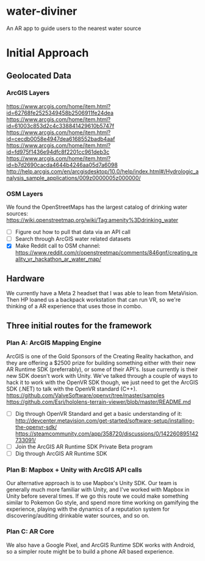 # water-diviner
An AR app to guide users to the nearest water source

# Initial Approach

## Geolocated Data
### ArcGIS Layers
https://www.arcgis.com/home/item.html?id=62768fe2525349458b2506911fe24dea
https://www.arcgis.com/home/item.html?id=61003c853d2c4c338841429610b5747f
https://www.arcgis.com/home/item.html?id=cecdb0058e4947dea6168552badb4aaf
https://www.arcgis.com/home/item.html?id=fd975f1436e94dfc8f2201cc961deb3c
https://www.arcgis.com/home/item.html?id=b7d2690cacda4644b4246aa05d7a6098
http://help.arcgis.com/en/arcgisdesktop/10.0/help/index.html#/Hydrologic_analysis_sample_applications/009z0000005z000000/

### OSM Layers
We found the OpenStreetMaps has the largest catalog of drinking water sources: 
https://wiki.openstreetmap.org/wiki/Tag:amenity%3Ddrinking_water
- [ ] Figure out how to pull that data via an API call
- [ ] Search through ArcGIS water related datasets
- [x] Make Reddit call to OSM channel: https://www.reddit.com/r/openstreetmap/comments/846gnf/creating_reality_vr_hackathon_ar_water_map/

## Hardware
We currently have a Meta 2 headset that I was able to lean from MetaVision. Then HP loaned us a backpack workstation that can run VR,
so we're thinking of a AR experience that uses those in combo.

## Three initial routes for the framework

### Plan A: ArcGIS Mapping Engine
ArcGIS is one of the Gold Sponsors of the Creating Reality hackathon, and they are offering a $2500 prize for building something either 
with their new AR Runtime SDK (preferrably), or some of their API's. Issue currently is their new SDK doesn't work with Unity. 
We've talked through a couple of ways to hack it to work with the OpenVR SDK though, we just need to get the ArcGIS SDK (.NET) to talk
with the OpenVR standard (C++).  
https://github.com/ValveSoftware/openvr/tree/master/samples
https://github.com/Esri/hololens-terrain-viewer/blob/master/README.md
- [ ] Dig through OpenVR Standard and get a basic understanding of it:  
http://devcenter.metavision.com/get-started/software-setup/installing-the-openvr-sdk/ https://steamcommunity.com/app/358720/discussions/0/142260895142733091/
- [ ] Join the ArcGIS AR Runtime SDK Private Beta program
- [ ] Dig through ArcGIS AR Runtime SDK

### Plan B: Mapbox + Unity with ArcGIS API calls
Our alternative approach is to use Mapbox's Unity SDK. Our team is generally much more familiar with Unity, and I've worked with 
Mapbox in Unity before several times. If we go this route we could make something similar to Pokemon Go style, and spend more time working
on gamifying the experience, playing with the dynamics of a reputation system for discovering/auditing drinkable water sources, and so on.


### Plan C: AR Core
We also have a Google Pixel, and ArcGIS Runtime SDK works with Android, so a simpler route might be to build a phone AR based experience.
